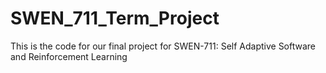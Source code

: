 # SWEN_711_Term_Project
This is the code for our final project for SWEN-711: Self Adaptive Software and Reinforcement Learning
